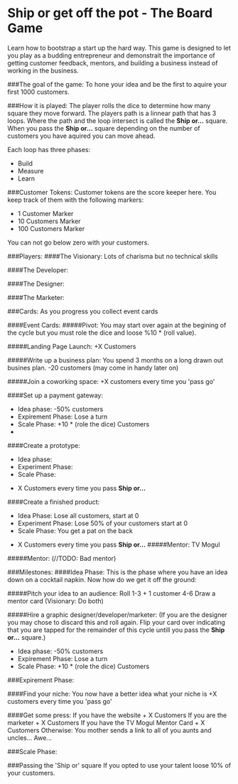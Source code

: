 Ship or get off the pot - The Board Game
===========

Learn how to bootstrap a start up the hard way. This game is designed to let you play as a budding entrepreneur and demonstrait the importance of getting customer feedback, mentors, and building a business instead of working in the business.

###The goal of the game:
To hone your idea and be the first to aquire your first 1000 customers.

###How it is played:
The player rolls the dice to determine how many square they move forward. The players path is a linnear path that has 3 loops. Where the path and the loop intersect is called the **Ship or...** square. When you pass the **Ship or...** square depending on the number of customers you have aquired you can move ahead. 

Each loop has three phases:
* Build
* Measure
* Learn

###Customer Tokens:
Customer tokens are the score keeper here. You keep track of them with the following markers:

* 1 Customer Marker
* 10 Customers Marker
* 100 Customers Marker

You can not go below zero with your customers.

###Players:
####The Visionary:
Lots of charisma but no technical skills

####The Developer:

####The Designer:

####The Marketer:


###Cards:
As you progress you collect event cards

####Event Cards:
#####Pivot:
You may start over again at the begining of the cycle but you must role the dice and loose %10 * (roll value).

#####Landing Page Launch:
+X Customers

#####Write up a business plan:
You spend 3 months on a long drawn out busines plan.
-20 customers
(may come in handy later on)

#####Join a coworking space:
+X customers every time you 'pass go'

####Set up a payment gateway:

* Idea phase: -50% customers
* Expirement Phase: Lose a turn
* Scale Phase: +10 * (role the dice) Customers
* 
####Create a prototype:
* Idea phase: 
* Experiment Phase:
* Scale Phase: 


+ X Customers every time you pass **Ship or...**

####Create a finished product:
* Idea Phase: Lose all customers, start at 0
* Experiment Phase: Lose 50% of your customers start at 0
* Scale Phase: You get a pat on the back

+ X Customers every time you pass **Ship or...**
#####Mentor: TV Mogul



#####Mentor: (//TODO: Bad mentor)






###Milestones:
####Idea Phase:
This is the phase where you have an idea down on a cocktail napkin. Now how do we get it off the ground:



#####Pitch your idea to an audience:
Roll
1-3 + 1 customer
4-6 Draw a mentor card
(Visionary: Do both)



#####Hire a graphic designer/developer/marketer:
(If you are the designer you may chose to discard this and roll again. Flip your card over indicating that you are tapped for the remainder of this cycle untill you pass the **Ship or...** square.)

* Idea phase: -50% customers
* Expirement Phase: Lose a turn
* Scale Phase: +10 * (role the dice) Customers



###Expirement Phase:

####Find your niche:
You now have a better idea what your niche is
+X customers every time you 'pass go'



####Get some press:
If you have the website + X Customers
If you are the marketer + X Customers
If you have the TV Mogul Mentor Card + X Customers
Otherwise: You mother sends a link to all of you aunts and uncles... Awe...


###Scale Phase:


###Passing the 'Ship or' square
If you opted to use your talent loose 10% of your customers.
